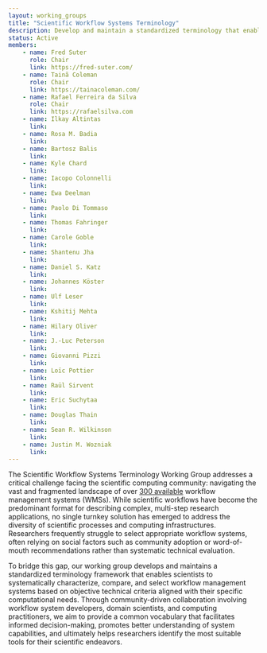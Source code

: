 ```yaml
---
layout: working_groups
title: "Scientific Workflow Systems Terminology"
description: Develop and maintain a standardized terminology that enables researchers to systematically characterize, compare, and select workflow management systems based on their specific computational needs and infrastructure requirements.
status: Active
members:
    - name: Fred Suter
      role: Chair
      link: https://fred-suter.com/
    - name: Tainã Coleman
      role: Chair
      link: https://tainacoleman.com/
    - name: Rafael Ferreira da Silva
      role: Chair
      link: https://rafaelsilva.com
    - name: Ilkay Altintas
      link: 
    - name: Rosa M. Badia
      link: 
    - name: Bartosz Balis
      link: 
    - name: Kyle Chard
      link: 
    - name: Iacopo Colonnelli
      link: 
    - name: Ewa Deelman
      link: 
    - name: Paolo Di Tommaso
      link: 
    - name: Thomas Fahringer
      link: 
    - name: Carole Goble
      link: 
    - name: Shantenu Jha
      link: 
    - name: Daniel S. Katz
      link: 
    - name: Johannes Köster
      link: 
    - name: Ulf Leser
      link: 
    - name: Kshitij Mehta
      link: 
    - name: Hilary Oliver
      link: 
    - name: J.-Luc Peterson
      link: 
    - name: Giovanni Pizzi
      link: 
    - name: Loïc Pottier
      link: 
    - name: Raül Sirvent
      link: 
    - name: Eric Suchytaa
      link: 
    - name: Douglas Thain
      link: 
    - name: Sean R. Wilkinson
      link: 
    - name: Justin M. Wozniak
      link: 
---
```


The Scientific Workflow Systems Terminology Working Group addresses a critical challenge facing the scientific computing community: navigating the vast and fragmented landscape of over [300 available](https://s.apache.org/existing-workflow-systems) workflow management systems (WMSs). While scientific workflows have become the predominant format for describing complex, multi-step research applications, no single turnkey solution has emerged to address the diversity of scientific processes and computing infrastructures. Researchers frequently struggle to select appropriate workflow systems, often relying on social factors such as community adoption or word-of-mouth recommendations rather than systematic technical evaluation. 

To bridge this gap, our working group develops and maintains a standardized terminology framework that enables scientists to systematically characterize, compare, and select workflow management systems based on objective technical criteria aligned with their specific computational needs. Through community-driven collaboration involving workflow system developers, domain scientists, and computing practitioners, we aim to provide a common vocabulary that facilitates informed decision-making, promotes better understanding of system capabilities, and ultimately helps researchers identify the most suitable tools for their scientific endeavors.
